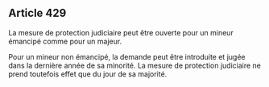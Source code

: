 Article 429
----
La mesure de protection judiciaire peut être ouverte pour un mineur émancipé
comme pour un majeur.

Pour un mineur non émancipé, la demande peut être introduite et jugée dans la
dernière année de sa minorité. La mesure de protection judiciaire ne prend
toutefois effet que du jour de sa majorité.
